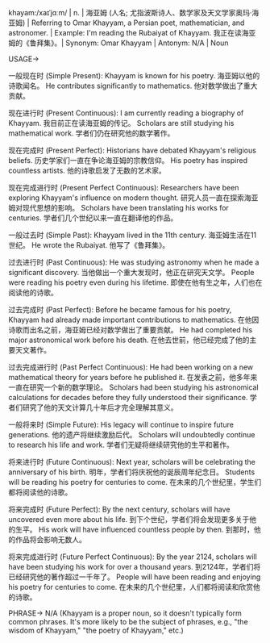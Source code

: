 khayam:/xaɪˈjɑːm/ | n. | 海亚姆 (人名; 尤指波斯诗人、数学家及天文学家奥玛·海亚姆) |  Referring to Omar Khayyam, a Persian poet, mathematician, and astronomer. |  Example:  I'm reading the Rubaiyat of Khayyam. 我正在读海亚姆的《鲁拜集》。| Synonym: Omar Khayyam | Antonym: N/A | Noun


USAGE->

一般现在时 (Simple Present):
Khayyam is known for his poetry. 海亚姆以他的诗歌闻名。
He contributes significantly to mathematics. 他对数学做出了重大贡献。

现在进行时 (Present Continuous):
I am currently reading a biography of Khayyam. 我目前正在读海亚姆的传记。
Scholars are still studying his mathematical work. 学者们仍在研究他的数学著作。

现在完成时 (Present Perfect):
Historians have debated Khayyam's religious beliefs. 历史学家们一直在争论海亚姆的宗教信仰。
His poetry has inspired countless artists. 他的诗歌启发了无数的艺术家。

现在完成进行时 (Present Perfect Continuous):
Researchers have been exploring Khayyam's influence on modern thought. 研究人员一直在探索海亚姆对现代思想的影响。
Scholars have been translating his works for centuries. 学者们几个世纪以来一直在翻译他的作品。

一般过去时 (Simple Past):
Khayyam lived in the 11th century. 海亚姆生活在11世纪。
He wrote the Rubaiyat. 他写了《鲁拜集》。

过去进行时 (Past Continuous):
He was studying astronomy when he made a significant discovery. 当他做出一个重大发现时，他正在研究天文学。
People were reading his poetry even during his lifetime.  即使在他有生之年，人们也在阅读他的诗歌。

过去完成时 (Past Perfect):
Before he became famous for his poetry, Khayyam had already made important contributions to mathematics. 在他因诗歌而出名之前，海亚姆已经对数学做出了重要贡献。
He had completed his major astronomical work before his death. 在他去世前，他已经完成了他的主要天文著作。

过去完成进行时 (Past Perfect Continuous):
He had been working on a new mathematical theory for years before he published it. 在发表之前，他多年来一直在研究一个新的数学理论。
Scholars had been studying his astronomical calculations for decades before they fully understood their significance.  学者们研究了他的天文计算几十年后才完全理解其意义。

一般将来时 (Simple Future):
His legacy will continue to inspire future generations. 他的遗产将继续激励后代。
Scholars will undoubtedly continue to research his life and work. 学者们无疑将继续研究他的生平和著作。

将来进行时 (Future Continuous):
Next year, scholars will be celebrating the anniversary of his birth. 明年，学者们将庆祝他的诞辰周年纪念日。
Students will be reading his poetry for centuries to come. 在未来的几个世纪里，学生们都将阅读他的诗歌。

将来完成时 (Future Perfect):
By the next century, scholars will have uncovered even more about his life. 到下个世纪，学者们将会发现更多关于他的生平。
His work will have influenced countless people by then. 到那时，他的作品将会影响无数人。

将来完成进行时 (Future Perfect Continuous):
By the year 2124, scholars will have been studying his work for over a thousand years. 到2124年，学者们将已经研究他的著作超过一千年了。
People will have been reading and enjoying his poetry for centuries to come. 在未来的几个世纪里，人们都将阅读和欣赏他的诗歌。


PHRASE->
N/A (Khayyam is a proper noun, so it doesn't typically form common phrases. It's more likely to be the subject of phrases, e.g., "the wisdom of Khayyam," "the poetry of Khayyam," etc.)


